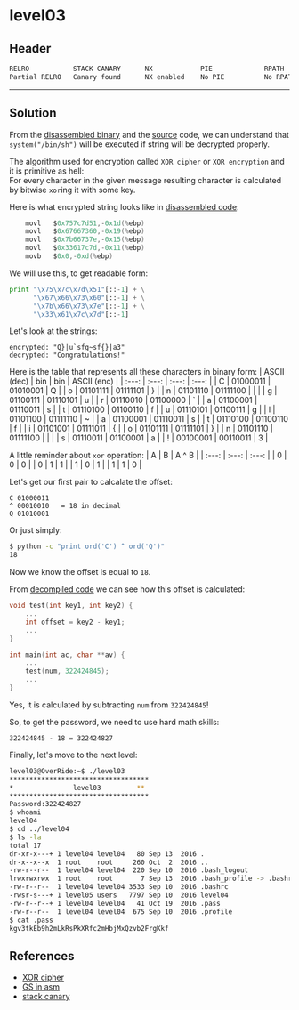 # level03

## Header

```bash
RELRO           STACK CANARY      NX            PIE             RPATH      RUNPATH      FILE
Partial RELRO   Canary found      NX enabled    No PIE          No RPATH   No RUNPATH   /home/users/level03/level03
```

<hr>

## Solution

From the [disassembled binary](./source.s) and the [source](./source.c) code, we can understand that `system("/bin/sh")` will be executed if string will be decrypted properly.

The algorithm used for encryption called `XOR cipher` or
`XOR encryption` and it is primitive as hell: <br>
For every character in the given message resulting character is calculated by bitwise `xor`ing it with some key. 

Here is what encrypted string looks like in [disassembled code](./source.s):
```c
    movl   $0x757c7d51,-0x1d(%ebp)
    movl   $0x67667360,-0x19(%ebp)
    movl   $0x7b66737e,-0x15(%ebp)
    movl   $0x33617c7d,-0x11(%ebp)
    movb   $0x0,-0xd(%ebp)
```

We will use this, to get readable form:
```python
print "\x75\x7c\x7d\x51"[::-1] + \
      "\x67\x66\x73\x60"[::-1] + \
      "\x7b\x66\x73\x7e"[::-1] + \
      "\x33\x61\x7c\x7d"[::-1]
```

Let's look at the strings:
```
encrypted: "Q}|u`sfg~sf{}|a3"
decrypted: "Congratulations!"
```

Here is the table that represents all these characters in binary form:
| ASCII (dec) | bin | bin | ASCII (enc) |
| :---: | :---: | :---: | :---: |
| C | 01000011 | 01010001 | Q |
| o | 01101111 | 01111101 | } |
| n | 01101110 | 01111100 | | |
| g | 01100111 | 01110101 | u |
| r | 01110010 | 01100000 | ` |
| a | 01100001 | 01110011 | s |
| t | 01110100 | 01100110 | f |
| u | 01110101 | 01100111 | g |
| l | 01101100 | 01111110 | ~ |
| a | 01100001 | 01110011 | s |
| t | 01110100 | 01100110 | f |
| i | 01101001 | 01111011 | { |
| o | 01101111 | 01111101 | } |
| n | 01101110 | 01111100 | | |
| s | 01110011 | 01100001 | a |
| ! | 00100001 | 00110011 | 3 |


A little reminder about `xor` operation:
| A     | B     | A ^ B |
| :---: | :---: | :---: |
| 0     |   0   |   0   |
| 0     |   1   |   1   |
| 1     |   0   |   1   |
| 1     |   1   |   0   |


Let's get our first pair to calcalate the offset:
```
C 01000011
^ 00010010   = 18 in decimal
Q 01010001
```

Or just simply:
```bash
$ python -c "print ord('C') ^ ord('Q')"
18
```

Now we know the offset is equal to `18`.

From [decompiled code](./source.c) we can see how this offset is calculated:
```c
void test(int key1, int key2) {
    ...
    int offset = key2 - key1;
    ...
}

int main(int ac, char **av) {
    ...
    test(num, 322424845);
    ...
}
```

Yes, it is calculated by subtracting `num` from `322424845`!

So, to get the password, we need to use hard math skills:
```
322424845 - 18 = 322424827
```

Finally, let's move to the next level:
```bash
level03@OverRide:~$ ./level03 
***********************************
*               level03         **
***********************************
Password:322424827
$ whoami
level04
$ cd ../level04
$ ls -la
total 17
dr-xr-x---+ 1 level04 level04   80 Sep 13  2016 .
dr-x--x--x  1 root    root     260 Oct  2  2016 ..
-rw-r--r--  1 level04 level04  220 Sep 10  2016 .bash_logout
lrwxrwxrwx  1 root    root       7 Sep 13  2016 .bash_profile -> .bashrc
-rw-r--r--  1 level04 level04 3533 Sep 10  2016 .bashrc
-rwsr-s---+ 1 level05 users   7797 Sep 10  2016 level04
-rw-r--r--+ 1 level04 level04   41 Oct 19  2016 .pass
-rw-r--r--  1 level04 level04  675 Sep 10  2016 .profile
$ cat .pass
kgv3tkEb9h2mLkRsPkXRfc2mHbjMxQzvb2FrgKkf
```

## References
- [XOR cipher](https://www.geeksforgeeks.org/xor-cipher/)
- [GS in asm](https://stackoverflow.com/questions/9249315/what-is-gs-in-assembly)
- [stack canary](https://xorl.wordpress.com/2010/10/14/linux-glibc-stack-canary-values/)
